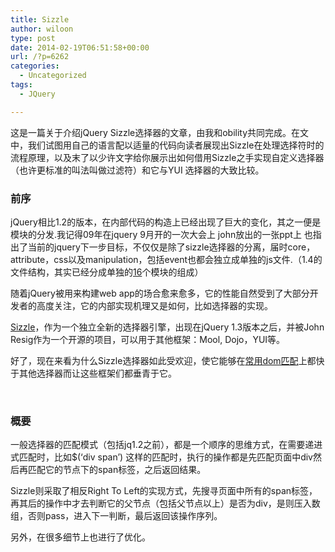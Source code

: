 ```yaml
---
title: Sizzle
author: wiloon
type: post
date: 2014-02-19T06:51:58+00:00
url: /?p=6262
categories:
  - Uncategorized
tags:
  - JQuery

---
```

这是一篇关于介绍jQuery Sizzle选择器的文章，由我和obility共同完成。在文中，我们试图用自己的语言配以适量的代码向读者展现出Sizzle在处理选择符时的流程原理，以及末了以少许文字给你展示出如何借用Sizzle之手实现自定义选择器（也许更标准的叫法叫做过滤符）和它与YUI 选择器的大致比较。

### **前序<a name="前序"></a>**

jQuery相比1.2的版本，在内部代码的构造上已经出现了巨大的变化，其之一便是模块的分发.我记得09年在jquery 9月开的一次大会上 john放出的一张ppt上 也指出了当前的jquery下一步目标，不仅仅是除了sizzle选择器的分离，届时core，attribute，css以及manipulation，包括event也都会独立成单独的js文件.（1.4的文件结构，其实已经分成单独的[16][1]个模块的组成）

随着jQuery被用来构建web app的场合愈来愈多，它的性能自然受到了大部分开发者的高度关注，它的内部实现机理又是如何，比如选择器的实现。

[Sizzle][2]，作为一个独立全新的选择器引擎，出现在jQuery 1.3版本之后，并被John Resig作为一个开源的项目，可以用于其他框架：Mool, Dojo，YUI等。

好了，现在来看为什么Sizzle选择器如此受欢迎，使它能够在[常用dom匹配][3]上都快于其他选择器而让这些框架们都垂青于它。

&nbsp;

### **概要<a name="概要"></a>**

一般选择器的匹配模式（包括jq1.2之前），都是一个顺序的思维方式，在需要递进式匹配时，比如$(‘div span’) 这样的匹配时，执行的操作都是先匹配页面中div然后再匹配它的节点下的span标签，之后返回结果。

Sizzle则采取了相反Right To Left的实现方式，先搜寻页面中所有的span标签，再其后的操作中才去判断它的父节点（包括父节点以上）是否为div，是则压入数组，否则pass，进入下一判断，最后返回该操作序列。

另外，在很多细节上也进行了优化。

 [1]: http://github.com/jquery/jquery/tree/master/src
 [2]: http://sizzlejs.com/
 [3]: http://ejohn.org/blog/selectors-that-people-actually-use/